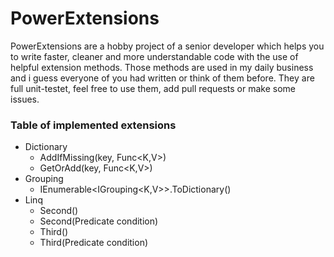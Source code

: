 # PowerExtensions

PowerExtensions are a hobby project of a senior developer which helps you to write faster, cleaner and more understandable code with the use of helpful extension methods. Those methods are used in my daily business and i guess everyone of you had written or think of them before. They are full unit-testet, feel free to use them, add pull requests or make some issues.

### Table of implemented extensions
* Dictionary
	* AddIfMissing(key, Func<K,V>)
	* GetOrAdd(key, Func<K,V>)
* Grouping
	* IEnumerable<IGrouping<K,V>>.ToDictionary()
* Linq
	* Second()
	* Second(Predicate condition)
	* Third()
	* Third(Predicate condition)
